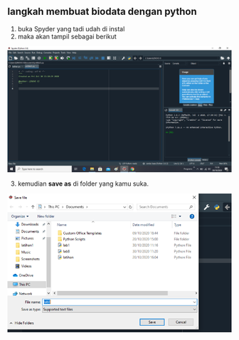 ## langkah membuat biodata dengan python
1. buka Spyder yang tadi udah di instal
2. maka akan tampil sebagai berikut

![01.png](/gambar/01.png)

3. kemudian **save as** di folder yang kamu suka.

![002.png](/gambar/002.png)